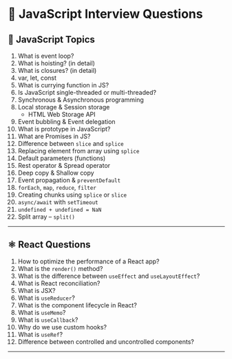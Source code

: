 # 📘 JavaScript  Interview Questions

## 🔷 JavaScript Topics

1. What is event loop?
2. What is hoisting? (in detail)
3. What is closures? (in detail)
4. var, let, const
5. What is currying function in JS?
6. Is JavaScript single-threaded or multi-threaded?
7. Synchronous & Asynchronous programming
8. Local storage & Session storage  
   - HTML Web Storage API
9. Event bubbling & Event delegation
10. What is prototype in JavaScript?
11. What are Promises in JS?
12. Difference between `slice` and `splice`
13. Replacing element from array using `splice`
14. Default parameters (functions)
15. Rest operator & Spread operator
16. Deep copy & Shallow copy
17. Event propagation & `preventDefault`
18. `forEach`, `map`, `reduce`, `filter`
19. Creating chunks using `splice` or `slice`
20. `async/await` with `setTimeout`
21. `undefined + undefined = NaN`
22. Split array – `split()`

---

## ⚛️ React Questions

1. How to optimize the performance of a React app?
2. What is the `render()` method?
3. What is the difference between `useEffect` and `useLayoutEffect`?
4. What is React reconciliation?
5. What is JSX?
6. What is `useReducer`?
7. What is the component lifecycle in React?
8. What is `useMemo`?
9. What is `useCallback`?
10. Why do we use custom hooks?
11. What is `useRef`?
12. Difference between controlled and uncontrolled components?

---
